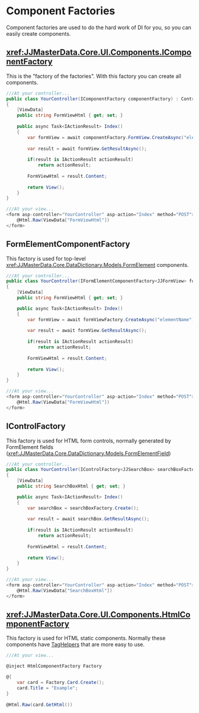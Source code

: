 ﻿# Component Factories

Component factories are used to do the hard work of DI for you, so you can easily create components.

## <xref:JJMasterData.Core.UI.Components.IComponentFactory>

This is the "factory of the factories". With this factory you can create all components.

```csharp
///At your controller...
public class YourController(IComponentFactory componentFactory) : Controller
{
    [ViewData]
    public string FormViewHtml { get; set; }
    
    public async Task<IActionResult> Index()
    {
        var formView = await componentFactory.FormView.CreateAsync("elementName");
        
        var result = await formView.GetResultAsync();
        
        if(result is IActionResult actionResult)
            return actionResult;
        
        FormViewHtml = result.Content;
        
        return View();
    }
}

///At your view...
<form asp-controller="YourController" asp-action="Index" method="POST">
    @Html.Raw(ViewData["FormViewHtml"])
</form>
```
## FormElementComponentFactory

This factory is used for top-level <xref:JJMasterData.Core.DataDictionary.Models.FormElement> components.

```csharp
///At your controller...
public class YourController(IFormElementComponentFactory<JJFormView> formViewFactory) : Controller
{
    [ViewData]
    public string FormViewHtml { get; set; }

    public async Task<IActionResult> Index()
    {
        var formView = await formViewFactory.CreateAsync("elementName");
        
        var result = await formView.GetResultAsync();
        
        if(result is IActionResult actionResult)
            return actionResult;
        
        FormViewHtml = result.Content;
        
        return View();
    }
}

///At your view...
<form asp-controller="YourController" asp-action="Index" method="POST">
    @Html.Raw(ViewData["FormViewHtml"])
</form>
```

## IControlFactory
This factory is used for HTML form controls, normally generated by FormElement fields (<xref:JJMasterData.Core.DataDictionary.Models.FormElementField>)

```csharp
///At your controller...
public class YourController(IControlFactory<JJSearchBox> searchBoxFactory) : Controller
{
    [ViewData]
    public string SearchBoxHtml { get; set; }

    public async Task<IActionResult> Index()
    {
        var searchBox = searchBoxFactory.Create();
        
        var result = await searchBox.GetResultAsync();
        
        if(result is IActionResult actionResult)
            return actionResult;
        
        FormViewHtml = result.Content;
        
        return View();
    }
}

///At your view...
<form asp-controller="YourController" asp-action="Index" method="POST">
    @Html.Raw(ViewData["SearchBoxHtml"])
</form>
```

## <xref:JJMasterData.Core.UI.Components.HtmlComponentFactory>
This factory is used for HTML static components. 
Normally these components have [TagHelpers](taghelpers.md) that are more easy to use. 

```csharp
///At your view...

@inject HtmlComponentFactory Factory

@{
    var card = Factory.Card.Create();
    card.Title = "Example";
}
    
@Html.Raw(card.GetHtml())
```
